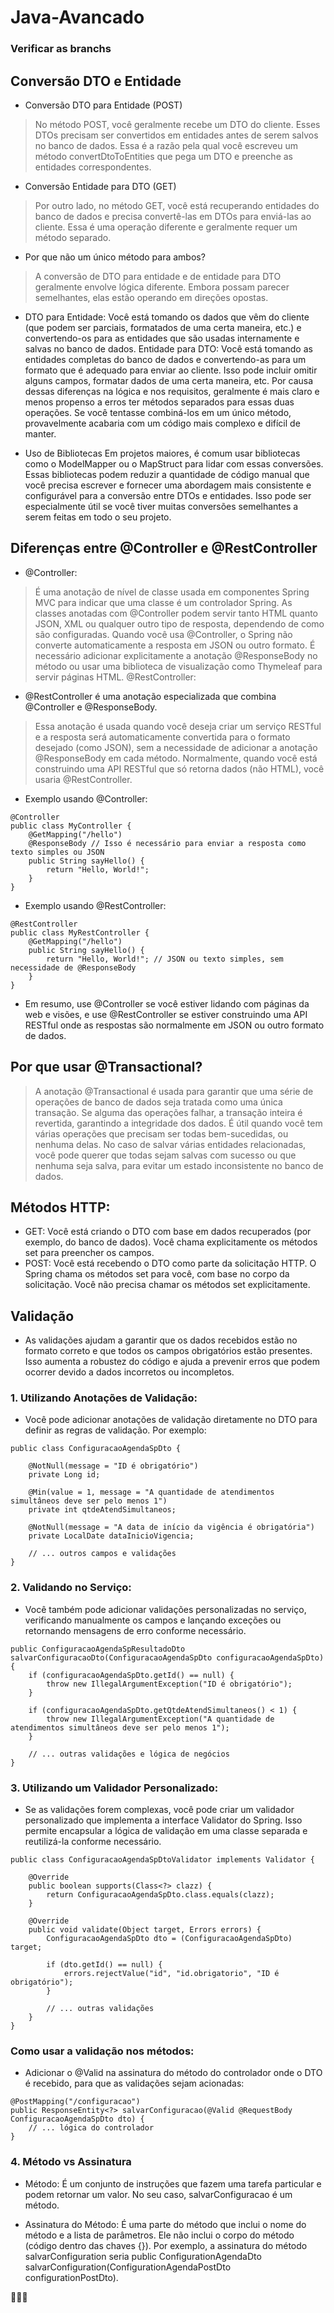 # Java-Avancado
### Verificar as branchs

## Conversão DTO e Entidade
- Conversão DTO para Entidade (POST)
> No método POST, você geralmente recebe um DTO do cliente. Esses DTOs precisam ser convertidos em entidades antes de serem salvos no banco de dados. Essa é a razão pela qual você escreveu um método convertDtoToEntities que pega um DTO e preenche as entidades correspondentes.

- Conversão Entidade para DTO (GET)
> Por outro lado, no método GET, você está recuperando entidades do banco de dados e precisa convertê-las em DTOs para enviá-las ao cliente. Essa é uma operação diferente e geralmente requer um método separado.

- Por que não um único método para ambos?
> A conversão de DTO para entidade e de entidade para DTO geralmente envolve lógica diferente. Embora possam parecer semelhantes, elas estão operando em direções opostas.

- DTO para Entidade: Você está tomando os dados que vêm do cliente (que podem ser parciais, formatados de uma certa maneira, etc.) e convertendo-os para as entidades que são usadas internamente e salvas no banco de dados.
Entidade para DTO: Você está tomando as entidades completas do banco de dados e convertendo-as para um formato que é adequado para enviar ao cliente. Isso pode incluir omitir alguns campos, formatar dados de uma certa maneira, etc.
Por causa dessas diferenças na lógica e nos requisitos, geralmente é mais claro e menos propenso a erros ter métodos separados para essas duas operações. Se você tentasse combiná-los em um único método, provavelmente acabaria com um código mais complexo e difícil de manter.

- Uso de Bibliotecas
Em projetos maiores, é comum usar bibliotecas como o ModelMapper ou o MapStruct para lidar com essas conversões. Essas bibliotecas podem reduzir a quantidade de código manual que você precisa escrever e fornecer uma abordagem mais consistente e configurável para a conversão entre DTOs e entidades. Isso pode ser especialmente útil se você tiver muitas conversões semelhantes a serem feitas em todo o seu projeto.

## Diferenças entre @Controller e @RestController
- @Controller:

> É uma anotação de nível de classe usada em componentes Spring MVC para indicar que uma classe é um controlador Spring.
As classes anotadas com @Controller podem servir tanto HTML quanto JSON, XML ou qualquer outro tipo de resposta, dependendo de como são configuradas.
Quando você usa @Controller, o Spring não converte automaticamente a resposta em JSON ou outro formato. É necessário adicionar explicitamente a anotação @ResponseBody no método ou usar uma biblioteca de visualização como Thymeleaf para servir páginas HTML.
@RestController:

- @RestController é uma anotação especializada que combina @Controller e @ResponseBody.
  
> Essa anotação é usada quando você deseja criar um serviço RESTful e a resposta será automaticamente convertida para o formato desejado (como JSON), sem a necessidade de adicionar a anotação @ResponseBody em cada método.
Normalmente, quando você está construindo uma API RESTful que só retorna dados (não HTML), você usaria @RestController.

- Exemplo usando @Controller:

````
@Controller
public class MyController {
    @GetMapping("/hello")
    @ResponseBody // Isso é necessário para enviar a resposta como texto simples ou JSON
    public String sayHello() {
        return "Hello, World!";
    }
}
````
- Exemplo usando @RestController:

````
@RestController
public class MyRestController {
    @GetMapping("/hello")
    public String sayHello() {
        return "Hello, World!"; // JSON ou texto simples, sem necessidade de @ResponseBody
    }
}
````

- Em resumo, use @Controller se você estiver lidando com páginas da web e visões, e use @RestController se estiver construindo uma API RESTful onde as respostas são normalmente em JSON ou outro formato de dados.

## Por que usar @Transactional?
> A anotação @Transactional é usada para garantir que uma série de operações de banco de dados seja tratada como uma única transação. Se alguma das operações falhar, a transação inteira é revertida, garantindo a integridade dos dados. É útil quando você tem várias operações que precisam ser todas bem-sucedidas, ou nenhuma delas. No caso de salvar várias entidades relacionadas, você pode querer que todas sejam salvas com sucesso ou que nenhuma seja salva, para evitar um estado inconsistente no banco de dados.

## Métodos HTTP:

* GET: Você está criando o DTO com base em dados recuperados (por exemplo, do banco de dados). Você chama explicitamente os métodos set para preencher os campos.
* POST: Você está recebendo o DTO como parte da solicitação HTTP. O Spring chama os métodos set para você, com base no corpo da solicitação. Você não precisa chamar os métodos set explicitamente.

## Validação
- As validações ajudam a garantir que os dados recebidos estão no formato correto e que todos os campos obrigatórios estão presentes. Isso aumenta a robustez do código e ajuda a prevenir erros que podem ocorrer devido a dados incorretos ou incompletos.

### 1. Utilizando Anotações de Validação:
- Você pode adicionar anotações de validação diretamente no DTO para definir as regras de validação. Por exemplo:
````
public class ConfiguracaoAgendaSpDto {

    @NotNull(message = "ID é obrigatório")
    private Long id;

    @Min(value = 1, message = "A quantidade de atendimentos simultâneos deve ser pelo menos 1")
    private int qtdeAtendSimultaneos;

    @NotNull(message = "A data de início da vigência é obrigatória")
    private LocalDate dataInicioVigencia;

    // ... outros campos e validações
}
````
### 2. Validando no Serviço:
- Você também pode adicionar validações personalizadas no serviço, verificando manualmente os campos e lançando exceções ou retornando mensagens de erro conforme necessário.
````
public ConfiguracaoAgendaSpResultadoDto salvarConfiguracaoDto(ConfiguracaoAgendaSpDto configuracaoAgendaSpDto) {
    if (configuracaoAgendaSpDto.getId() == null) {
        throw new IllegalArgumentException("ID é obrigatório");
    }

    if (configuracaoAgendaSpDto.getQtdeAtendSimultaneos() < 1) {
        throw new IllegalArgumentException("A quantidade de atendimentos simultâneos deve ser pelo menos 1");
    }

    // ... outras validações e lógica de negócios
}
````
### 3. Utilizando um Validador Personalizado:
- Se as validações forem complexas, você pode criar um validador personalizado que implementa a interface Validator do Spring. Isso permite encapsular a lógica de validação em uma classe separada e reutilizá-la conforme necessário.

````
public class ConfiguracaoAgendaSpDtoValidator implements Validator {

    @Override
    public boolean supports(Class<?> clazz) {
        return ConfiguracaoAgendaSpDto.class.equals(clazz);
    }

    @Override
    public void validate(Object target, Errors errors) {
        ConfiguracaoAgendaSpDto dto = (ConfiguracaoAgendaSpDto) target;

        if (dto.getId() == null) {
            errors.rejectValue("id", "id.obrigatorio", "ID é obrigatório");
        }

        // ... outras validações
    }
}
````
### Como usar a validação nos métodos: 
- Adicionar o @Valid na assinatura do método do controlador onde o DTO é recebido, para que as validações sejam acionadas:
````
@PostMapping("/configuracao")
public ResponseEntity<?> salvarConfiguracao(@Valid @RequestBody ConfiguracaoAgendaSpDto dto) {
    // ... lógica do controlador
}
````

### 4. Método vs Assinatura
 - Método: É um conjunto de instruções que fazem uma tarefa particular e podem retornar um valor. No seu caso, salvarConfiguracao é um método.

- Assinatura do Método: É uma parte do método que inclui o nome do método e a lista de parâmetros. Ele não inclui o corpo do método (código dentro das chaves {}). Por exemplo, a assinatura do método salvarConfiguration seria public ConfigurationAgendaDto salvarConfiguration(ConfigurationAgendaPostDto configurationPostDto).

🚀🚨😉
